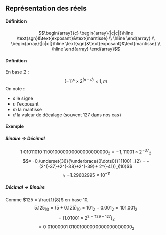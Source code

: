 ## Représentation des réels
#### Définition
$$\begin{array}{c}
\begin{array}{|c|c|}\hline
\text{sgn}&\text{exposant}&\text{mantisse} \\ \hline 
\end{array} \\
\begin{array}{|c|c|}\hline
\text{sgn}&\text{exposant}&\text{mantisse} \\ \hline 
\end{array}
\end{array}$$

#### Définition
En base $2$ : 
$$(-1)^{s} \times 2^{(n-d)} \times 1, m$$
On note : 
- $s$ le signe
- $n$ l'exposant
- $m$ la mantisse
- $d$ la valeur de décalage (souvent $127$ dans nos cas)

#### Exemple
##### Binaire -> Décimal
$$\text{1 01011010 110010000000000000000000}_{2} = \left.- 1,11001 \times 2^{-37} \right._{2}$$
$$= -0,\underset{36}{\underbrace{0\dots0}}111001 _{2} = -(2^{-37}+2^{-38}+2^{-39}+ 2^{-41})_{10}$$
$$\approx -1.29602995 \times 10^{-11}$$

##### Décimal -> Binaire
Comme $125 = \frac{1}{8}$ en base 10,
$$5.125_{10} = \left. (5 + 0.125) \right._{10} = 101_{2} + 0.001_{2} = 101.001_{2} $$
$$ =\left. (1.01001 \times 2^{2 = 129-127})\right._{2} $$
$$= \text{0 01000001 01001000000000000000000}_{2}$$
